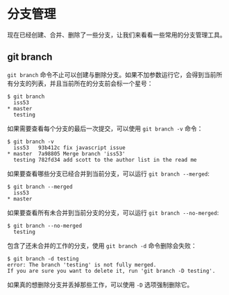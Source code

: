 # 分支管理
现在已经创建、合并、删除了一些分支，让我们来看看一些常用的分支管理工具。


## git branch
```git branch``` 命令不止可以创建与删除分支。如果不加参数运行它，会得到当前所有分支的列表，并且当前所在的分支前会标一个星号：

```
$ git branch
  iss53
* master
  testing
```

如果需要查看每个分支的最后一次提交，可以使用 ```git branch -v``` 命令：
```
$ git branch -v
  iss53   93b412c fix javascript issue
* master  7a98805 Merge branch 'iss53'
  testing 782fd34 add scott to the author list in the read me
```

如果要查看哪些分支已经合并到当前分支，可以运行 ```git branch --merged```:
```
$ git branch --merged
  iss53
* master
```

如果要查看所有未合并到当前分支的分支，可以运行 ```git branch --no-merged```:
```
$ git branch --no-merged
  testing
```

包含了还未合并的工作的分支，使用 ```git branch -d``` 命令删除会失败：
```
$ git branch -d testing
error: The branch 'testing' is not fully merged.
If you are sure you want to delete it, run 'git branch -D testing'.
```

如果真的想删除分支并丢掉那些工作，可以使用 ```-D``` 选项强制删除它。